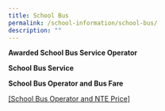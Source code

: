 ```yaml
---
title: School Bus
permalink: /school-information/school-bus/
description: ""
---
```

**Awarded School Bus Service Operator**

**School Bus Service**

**School Bus Operator and Bus Fare**

[[School Bus Operator and NTE Price]](/files/awarded%20school%20bus%20operator%20and%20nte%20price.pdf)